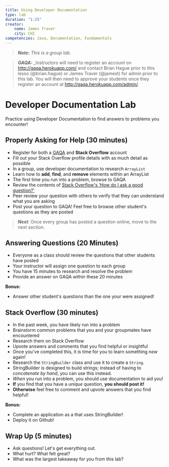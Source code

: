 ```yaml
---
title: Using Developer Documentation
type: lab
duration: "1:25"
creator:
    name: James Traver
    city: CHI
competencies: Java, Documentation, Fundamentals
---
```


> ***Note:*** _This is a group lab._

> ***GAQA:*** _Instructors will need to register an account on http://gaqa.herokuapp.com/ and contact Brian Hague prior to this lesso (@brian.hague) or James Traver (@jamest) for admin prior to this lab. You will then need to approve your students once they register an account at http://gaqa.herokuapp.com/admin/.

# Developer Documentation Lab

Practice using Developer Documentation to find answers to problems you encounter!

## Properly Asking for Help (30 minutes)

- Register for both a [GAQA](http://gaqa.herokuapp.com/) and **Stack Overflow** account
- Fill out your Stack Overflow profile details with as much detail as possible
- In a group, use developer documentation to research `ArrayList`
- Learn how to **add**, **find**, and **remove** elements within an ArrayList
- The first time you run into a problem, browse to GAQA
- Review the contents of [Stack Overflow's 'How do I ask a good question?'](http://stackoverflow.com/help/how-to-ask)
- Peer review your question with others to verify that they can understand what you are asking
- Post your question to GAQA! Feel free to browse other student's questions as they are posted

> ***Next***: Once every group has posted a question online, move to the next section.

## Answering Questions (20 Minutes)

- Everyone as a class should review the questions that other students have posted
- Your instructor will assign one question to each group
- You have 15 minutes to research and resolve the problem
- Provide an answer on GAQA within these 20 minutes

**Bonus:**
- Answer other student's questions than the one your were assigned!

## Stack Overflow (30 minutes)

- In the past week, you have likely run into a problem
- Brainstorm common problems that you and your groupmates have encountered
- Research them on Stack Overflow
- Upvote answers and comments that you find helpful or insightful
- Once you've completed this, it is time for you to learn something _new_ again!
- Research the `StringBuilder` class and use it to create a `String`.
- StringBuilder is designed to build strings; instead of having to _concatenate by hand_, you can use this instead.
- _When_ you run into a problem, you should use documentation to aid you!
- **If** you find that you have a _unique_ question, **you should post it!**
- **Otherwise** feel free to comment and upvote answers that you find helpful!

**Bonus:**
- Complete an application as a that uses StringBuilder!
- Deploy it on Github!

## Wrap Up (5 minutes)

- Ask questions! Let's get everything out. 
- What hurt? What felt great?
- What was the largest takeaway for you from this lab?
